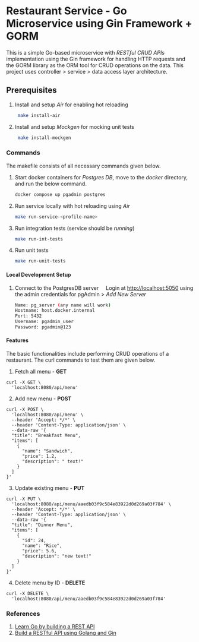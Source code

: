 # Restaurant Service - Go Microservice using Gin Framework + GORM  

This is a simple Go-based microservice with *RESTful CRUD APIs* implementation using the Gin framework for handling HTTP requests and the GORM library as the ORM tool for CRUD operations on the data. This project uses controller > service > data access layer architecture.

## Prerequisites  

1. Install and setup *Air* for enabling hot reloading

    ```bash
     make install-air
    ```

2. Install and setup *Mockgen* for mocking unit tests

    ```bash
     make install-mockgen
    ```

### Commands

The makefile consists of all necessary commands given below.

1. Start docker containers for *Postgres DB*, move to the *docker* directory, and run the below command.

   ```bash
   docker compose up pgadmin postgres
   ```

2. Run service locally with hot reloading using *Air*

    ```bash
    make run-service-<profile-name>
    ```

3. Run integration tests (service should be *running*)

    ```bash
    make run-int-tests
    ```

4. Run unit tests

    ```bash
    make run-unit-tests
    ```

#### Local Development Setup

1. Connect to the PostgresDB server
    Login at [http://localhost:5050](http://localhost:5050/) using the admin credentials for pgAdmin > *Add New Server*

    ```bash
    Name: pg_server (any name will work)
    Hostname: host.docker.internal
    Port: 5432
    Username: pgadmin_user
    Password: pgadmin@123
    ```

#### Features

The basic functionalities include performing CRUD operations of a restaurant. The curl commands to test them are given below.

1. Fetch all menu - **GET**

```curl
curl -X GET \
  'localhost:8080/api/menu'
```

2. Add new menu - **POST**
  
```curl
curl -X POST \
  'localhost:8080/api/menu' \
  --header 'Accept: */*' \
  --header 'Content-Type: application/json' \
  --data-raw '{
  "title": "Breakfast Menu",
  "items": [
    {
      "name": "Sandwich",
      "price": 1.2,
      "description": " text!"
    }
  ]
}'
```

3. Update existing menu - **PUT**

```curl
curl -X PUT \
  'localhost:8080/api/menu/aaedb03f9c584e83922d0d269a03f784' \
  --header 'Accept: */*' \
  --header 'Content-Type: application/json' \
  --data-raw '{
  "title": "Dinner Menu",
  "items": [
    {
      "id": 24,
      "name": "Rice",
      "price": 5.6,
      "description": "new text!"
    }
  ]
}'
```

4. Delete menu by ID - **DELETE**  

```curl
curl -X DELETE \
  'localhost:8080/api/menu/aaedb03f9c584e83922d0d269a03f784'
```

### References

1. [Learn Go by building a REST API](https://learninggolang.com/)
2. [Build a RESTful API using Golang and Gin](https://www.twilio.com/blog/build-restful-api-using-golang-and-gin)

